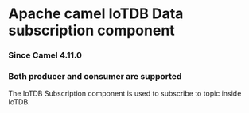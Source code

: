 # Apache camel IoTDB Data subscription component

### Since Camel 4.11.0
### Both producer and consumer are supported

The IoTDB Subscription component is used to subscribe to topic inside IoTDB.
